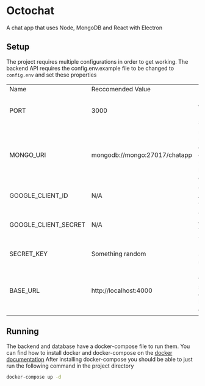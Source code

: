 # Octochat
A chat app that uses Node, MongoDB and React with Electron


## Setup
The project requires multiple configurations in order to get working.
The backend API requires the config.env.example file to be changed to `config.env` and set these properties
<table>
    <tr>
        <td>Name</td>
        <td>Reccomended Value</td>
        <td>Use</td>
    <tr> 
        <td>PORT</td>
        <td>3000</td>
        <td>Port to run the Express server on</td>
    </tr>
    <tr>
        <td>MONGO_URI</td>
        <td>mongodb://mongo:27017/chatapp</td>
        <td>mongoDB url, for docker-compose use hostname of mongo</td>
    </tr>
    <tr>
        <td>GOOGLE_CLIENT_ID</td>
        <td>N/A</td>
        <td>Google Application Client ID</td>
    </tr>
    <tr>
        <td>GOOGLE_CLIENT_SECRET</td>
        <td>N/A</td>
        <td>Google Application Client Secret</td>
    </tr>
    <tr>
        <td>SECRET_KEY</td>
        <td>Something random</td>
        <td>Express Session secret key</td>
    </tr>
    <tr>
        <td>BASE_URL</td>
        <td>http://localhost:4000</td>
        <td>URL of whatever site is going to be in front of the API</td>
    </tr>
</table>

## Running

The backend and database have a docker-compose file to run them. You can find how to install docker and docker-compose on the [docker documentation](https://docs.docker.com/compose/install/)
After installing docker-compose you should be able to just run the following command in the project directory

```bash
docker-compose up -d
```
